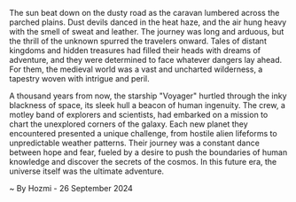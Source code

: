 
The sun beat down on the dusty road as the caravan lumbered across the parched plains. Dust devils danced in the heat haze, and the air hung heavy with the smell of sweat and leather. The journey was long and arduous, but the thrill of the unknown spurred the travelers onward. Tales of distant kingdoms and hidden treasures had filled their heads with dreams of adventure, and they were determined to face whatever dangers lay ahead. For them, the medieval world was a vast and uncharted wilderness, a tapestry woven with intrigue and peril.

A thousand years from now, the starship "Voyager" hurtled through the inky blackness of space, its sleek hull a beacon of human ingenuity.  The crew, a motley band of explorers and scientists, had embarked on a mission to chart the unexplored corners of the galaxy.  Each new planet they encountered presented a unique challenge, from hostile alien lifeforms to unpredictable weather patterns.  Their journey was a constant dance between hope and fear, fueled by a desire to push the boundaries of human knowledge and discover the secrets of the cosmos.  In this future era, the universe itself was the ultimate adventure. 

~ By Hozmi - 26 September 2024
